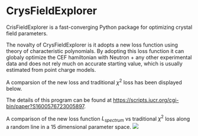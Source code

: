 # CrysFieldExplorer
CrisFieldExplorer is a fast-converging Python package for optimizing crystal field parameters.

The novalty of CrysFieldExplorer is it adopts a new loss function using theory of characteristic polynomials. By adopting this loss function it can globaly optimize the CEF hamiltonian with Neutron + any other experimental data and does not rely much on accurate starting value, which is usually estimated from point charge models.

A comparsion of the new loss and traditional $\chi^2$ loss has been displayed below.

The details of this program can be found at https://scripts.iucr.org/cgi-bin/paper?S1600576723005897.

A comparison of the new loss function $L_{spectrum}$ vs traditional $\chi^2$ loss along a random line in a 15 dimensional parameter space.
![](https://github.com/KyleQianliMa/CrysFieldExplorer/tree/main/images/loss.jpg)
